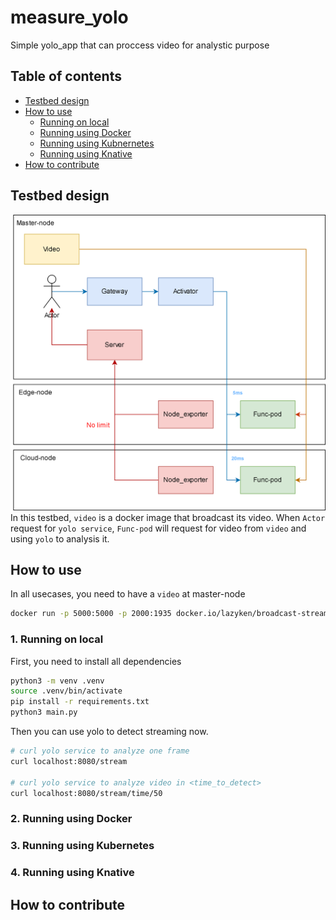 # measure_yolo
Simple yolo_app that can proccess video for analystic purpose

## Table of contents

- [Testbed design](#testbed-design)
- [How to use](#how-to-use)
    - [Running on local](#1-running-on-local)
    - [Running using Docker](#2-running-using-docker)
    - [Running using Kubnernetes](#3-running-using-kubernetes)
    - [Running using Knative](#4-running-using-knative)
- [How to contribute](#how-to-contribute)


## Testbed design
![yolo_testbed_des.png](./img/yolo-testbed.png)
In this testbed, `video` is a docker image that broadcast its video. When `Actor` request for `yolo service`, `Func-pod` will request for video from `video` and using `yolo` to analysis it.

## How to use

In all usecases, you need to have a `video` at master-node

```bash
docker run -p 5000:5000 -p 2000:1935 docker.io/lazyken/broadcast-streaming:v1
```

### 1. Running on local

First, you need to install all dependencies
```bash
python3 -m venv .venv
source .venv/bin/activate
pip install -r requirements.txt
python3 main.py
```

Then you can use yolo to detect streaming now.
```bash
# curl yolo service to analyze one frame
curl localhost:8080/stream

# curl yolo service to analyze video in <time_to_detect>
curl localhost:8080/stream/time/50
```

### 2. Running using Docker

### 3. Running using Kubernetes

### 4. Running using Knative

## How to contribute


